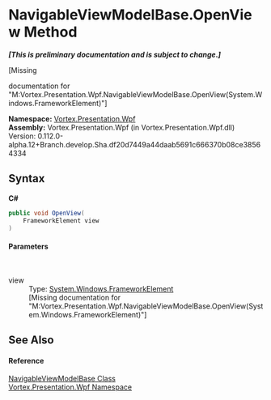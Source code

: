 # NavigableViewModelBase.OpenView Method 
 _**\[This is preliminary documentation and is subject to change.\]**_

\[Missing <summary> documentation for "M:Vortex.Presentation.Wpf.NavigableViewModelBase.OpenView(System.Windows.FrameworkElement)"\]

**Namespace:**&nbsp;<a href="N_Vortex_Presentation_Wpf.md">Vortex.Presentation.Wpf</a><br />**Assembly:**&nbsp;Vortex.Presentation.Wpf (in Vortex.Presentation.Wpf.dll) Version: 0.112.0-alpha.12+Branch.develop.Sha.df20d7449a44daab5691c666370b08ce38564334

## Syntax

**C#**<br />
``` C#
public void OpenView(
	FrameworkElement view
)
```


#### Parameters
&nbsp;<dl><dt>view</dt><dd>Type: <a href="https://docs.microsoft.com/dotnet/api/system.windows.frameworkelement" target="_blank">System.Windows.FrameworkElement</a><br />\[Missing <param name="view"/> documentation for "M:Vortex.Presentation.Wpf.NavigableViewModelBase.OpenView(System.Windows.FrameworkElement)"\]</dd></dl>

## See Also


#### Reference
<a href="T_Vortex_Presentation_Wpf_NavigableViewModelBase.md">NavigableViewModelBase Class</a><br /><a href="N_Vortex_Presentation_Wpf.md">Vortex.Presentation.Wpf Namespace</a><br />